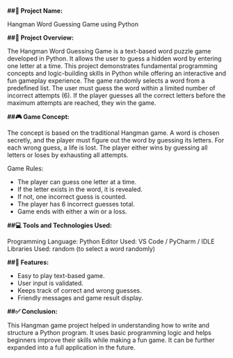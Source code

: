 
**##📝 Project Name:**

Hangman Word Guessing Game using Python

**##📌 Project Overview:**

The Hangman Word Guessing Game is a text-based word puzzle game developed in Python. It allows the user to guess a hidden word by entering one letter at a time. This project demonstrates fundamental programming concepts and logic-building skills in Python while offering an interactive and fun gameplay experience.
The game randomly selects a word from a predefined list. The user must guess the word within a limited number of incorrect attempts (6). If the player guesses all the correct letters before the maximum attempts are reached, they win the game.

**##🎮 Game Concept:**

The concept is based on the traditional Hangman game. A word is chosen secretly, and the player must figure out the word by guessing its letters. For each wrong guess, a life is lost. The player either wins by guessing all letters or loses by exhausting all attempts.

Game Rules:

- The player can guess one letter at a time.
- If the letter exists in the word, it is revealed.
- If not, one incorrect guess is counted.
- The player has 6 incorrect guesses total.
- Game ends with either a win or a loss.

**##💻 Tools and Technologies Used:**

Programming Language: Python
Editor Used: VS Code / PyCharm / IDLE
Libraries Used: random (to select a word randomly)

**##🌟 Features:**

- Easy to play text-based game.
- User input is validated.
- Keeps track of correct and wrong guesses.
- Friendly messages and game result display.
  
**##✅ Conclusion:**

This Hangman game project helped in understanding how to write and structure a Python program. It uses basic programming logic and helps beginners improve their skills while making a fun game. It can be further expanded into a full application in the future.

